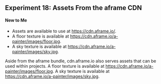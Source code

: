## Experiment 18: Assets From the aframe CDN

#### New to Me
- Assets are available to use at https://cdn.aframe.io/.
- A floor texture is available at https://cdn.aframe.io/a-painter/images/floor.jpg.
- A sky texture is available at https://cdn.aframe.io/a-painter/images/sky.jpg.

Aside from the aframe bundle, cdn.aframe.io also serves assets that can be used within projects. A floor texture is available at https://cdn.aframe.io/a-painter/images/floor.jpg. A sky texture is available at https://cdn.aframe.io/a-painter/images/sky.jpg.